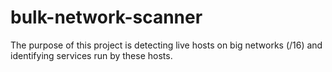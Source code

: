 # bulk-network-scanner
The purpose of this project is detecting live hosts on big networks (/16) and identifying services run by these hosts.

